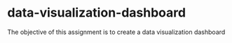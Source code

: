 # data-visualization-dashboard
The objective of this assignment is to create a data visualization dashboard 
